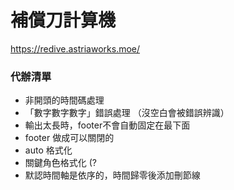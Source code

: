 # 補償刀計算機
https://redive.astriaworks.moe/


### 代辦清單
- 非開頭的時間碼處理
- 「數字數字數字」錯誤處理 （沒空白會被錯誤辨識）
- 輸出太長時，footer不會自動固定在最下面
- footer 做成可以關閉的
- auto 格式化
- 關鍵角色格式化 (?
- 默認時間軸是依序的，時間歸零後添加刪節線
